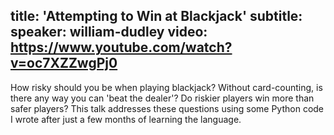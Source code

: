 title: 'Attempting to Win at Blackjack'
subtitle:
speaker: william-dudley
video: https://www.youtube.com/watch?v=oc7XZZwgPj0
---
How risky should you be when playing blackjack? Without card-counting, is there any way you can 'beat the dealer'? Do riskier players win more than safer players? This talk addresses these questions using some Python code I wrote after just a few months of learning the language.